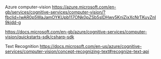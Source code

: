 
Azure computer-vision https://azure.microsoft.com/en-gb/services/cognitive-services/computer-vision/?fbclid=IwAR0p5WaJamOYKUpb117ONk0pZSb5slDHwv5KniZixXcNrTKuyZnI9kjdd-g

https://docs.microsoft.com/en-gb/azure/cognitive-services/computer-vision/quickstarts-sdk/csharp-sdk

Text Recognition 
https://docs.microsoft.com/en-us/azure/cognitive-services/computer-vision/concept-recognizing-text#recognize-text-api
